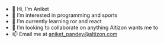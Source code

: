 - 👋 Hi, I’m Aniket
- 👀 I’m interested in programming and sports
- 🌱 I’m currently learning ror and react
- 💞️ I’m looking to collaborate on anything Altizon wants me to
- 📫 Email me at aniket_pandey@altizon.com

<!---
aniket-pande/aniket-pande is a ✨ special ✨ repository because its `README.md` (this file) appears on your GitHub profile.
You can click the Preview link to take a look at your changes.
--->
